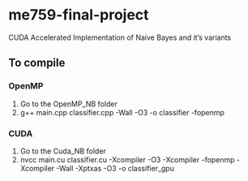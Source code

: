 # me759-final-project
CUDA Accelerated Implementation of Naive Bayes and it’s variants

## To compile

### OpenMP
1. Go to the OpenMP\_NB folder <br>
2. g++ main.cpp classifier.cpp -Wall -O3 -o classifier -fopenmp 

### CUDA
1. Go to the Cuda\_NB folder <br>
2. nvcc main.cu classifier.cu -Xcompiler -O3 -Xcompiler -fopenmp -Xcompiler -Wall -Xptxas -O3 -o classifier\_gpu <br>
